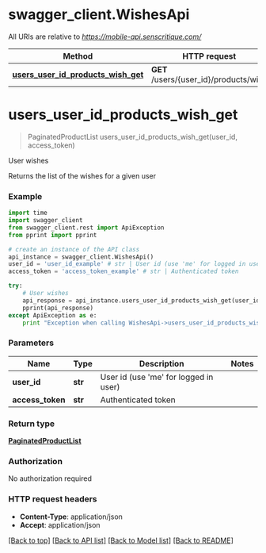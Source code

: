 # swagger_client.WishesApi

All URIs are relative to *https://mobile-api.senscritique.com/*

Method | HTTP request | Description
------------- | ------------- | -------------
[**users_user_id_products_wish_get**](WishesApi.md#users_user_id_products_wish_get) | **GET** /users/{user_id}/products/wish | User wishes


# **users_user_id_products_wish_get**
> PaginatedProductList users_user_id_products_wish_get(user_id, access_token)

User wishes

Returns the list of the wishes for a given user

### Example 
```python
import time
import swagger_client
from swagger_client.rest import ApiException
from pprint import pprint

# create an instance of the API class
api_instance = swagger_client.WishesApi()
user_id = 'user_id_example' # str | User id (use 'me' for logged in user)
access_token = 'access_token_example' # str | Authenticated token

try: 
    # User wishes
    api_response = api_instance.users_user_id_products_wish_get(user_id, access_token)
    pprint(api_response)
except ApiException as e:
    print "Exception when calling WishesApi->users_user_id_products_wish_get: %s\n" % e
```

### Parameters

Name | Type | Description  | Notes
------------- | ------------- | ------------- | -------------
 **user_id** | **str**| User id (use &#39;me&#39; for logged in user) | 
 **access_token** | **str**| Authenticated token | 

### Return type

[**PaginatedProductList**](PaginatedProductList.md)

### Authorization

No authorization required

### HTTP request headers

 - **Content-Type**: application/json
 - **Accept**: application/json

[[Back to top]](#) [[Back to API list]](../README.md#documentation-for-api-endpoints) [[Back to Model list]](../README.md#documentation-for-models) [[Back to README]](../README.md)

